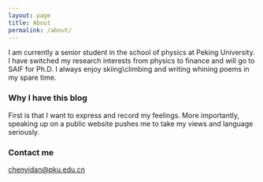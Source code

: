 ```yaml
---
layout: page
title: About
permalink: /about/
---
```

I am currently a senior student in the school of physics at Peking University. I have switched my research interests from physics to finance and will go to SAIF for Ph.D. I always enjoy skiing\climbing and writing whining poems in my spare time. 


### Why I have this blog

First is that I want to express and record my feelings. More importantly, speaking up on a public website pushes me to take my views and language seriously.
### Contact me

[chenyidan@pku.edu.cn](mailto:chenyidan@pku.edu.cn)
